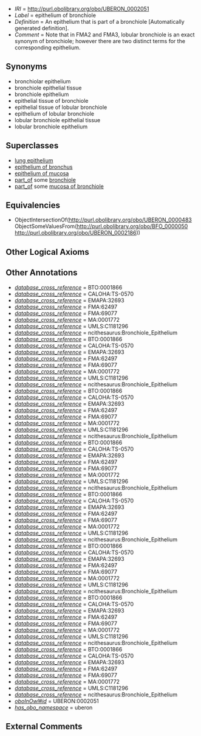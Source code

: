  * *IRI* = http://purl.obolibrary.org/obo/UBERON_0002051
 * *Label* = epithelium of bronchiole
 * *Definition* = An epithelium that is part of a bronchiole [Automatically generated definition].
 * *Comment* = Note that in FMA2 and FMA3, lobular bronchiole is an exact synonym of bronchiole; however there are two distinct terms for the corresponding epithelium.

## Synonyms

 * bronchiolar epithelium
 * bronchiole epithelial tissue
 * bronchiole epithelium
 * epithelial tissue of bronchiole
 * epithelial tissue of lobular bronchiole
 * epithelium of lobular bronchiole
 * lobular bronchiole epithelial tissue
 * lobular bronchiole epithelium

## Superclasses

 * [lung epithelium](../../UBERON/15/UBERON_0000115.md)
 * [epithelium of bronchus](../../UBERON/31/UBERON_0002031.md)
 * [epithelium of mucosa](../../UBERON/50/UBERON_0003350.md)
 * [part_of](../../BFO/50/BFO_0000050.md) some [bronchiole](../../UBERON/86/UBERON_0002186.md)
 * [part_of](../../BFO/50/BFO_0000050.md) some [mucosa of bronchiole](../../UBERON/39/UBERON_0005039.md)

## Equivalencies

 * ObjectIntersectionOf(<http://purl.obolibrary.org/obo/UBERON_0000483> ObjectSomeValuesFrom(<http://purl.obolibrary.org/obo/BFO_0000050> <http://purl.obolibrary.org/obo/UBERON_0002186>))

## Other Logical Axioms


## Other Annotations

 * *[database_cross_reference](../../ef/oboInOwl#hasDbXref.md)* = BTO:0001866
 * *[database_cross_reference](../../ef/oboInOwl#hasDbXref.md)* = CALOHA:TS-0570
 * *[database_cross_reference](../../ef/oboInOwl#hasDbXref.md)* = EMAPA:32693
 * *[database_cross_reference](../../ef/oboInOwl#hasDbXref.md)* = FMA:62497
 * *[database_cross_reference](../../ef/oboInOwl#hasDbXref.md)* = FMA:69077
 * *[database_cross_reference](../../ef/oboInOwl#hasDbXref.md)* = MA:0001772
 * *[database_cross_reference](../../ef/oboInOwl#hasDbXref.md)* = UMLS:C1181296
 * *[database_cross_reference](../../ef/oboInOwl#hasDbXref.md)* = ncithesaurus:Bronchiole_Epithelium
 * *[database_cross_reference](../../ef/oboInOwl#hasDbXref.md)* = BTO:0001866
 * *[database_cross_reference](../../ef/oboInOwl#hasDbXref.md)* = CALOHA:TS-0570
 * *[database_cross_reference](../../ef/oboInOwl#hasDbXref.md)* = EMAPA:32693
 * *[database_cross_reference](../../ef/oboInOwl#hasDbXref.md)* = FMA:62497
 * *[database_cross_reference](../../ef/oboInOwl#hasDbXref.md)* = FMA:69077
 * *[database_cross_reference](../../ef/oboInOwl#hasDbXref.md)* = MA:0001772
 * *[database_cross_reference](../../ef/oboInOwl#hasDbXref.md)* = UMLS:C1181296
 * *[database_cross_reference](../../ef/oboInOwl#hasDbXref.md)* = ncithesaurus:Bronchiole_Epithelium
 * *[database_cross_reference](../../ef/oboInOwl#hasDbXref.md)* = BTO:0001866
 * *[database_cross_reference](../../ef/oboInOwl#hasDbXref.md)* = CALOHA:TS-0570
 * *[database_cross_reference](../../ef/oboInOwl#hasDbXref.md)* = EMAPA:32693
 * *[database_cross_reference](../../ef/oboInOwl#hasDbXref.md)* = FMA:62497
 * *[database_cross_reference](../../ef/oboInOwl#hasDbXref.md)* = FMA:69077
 * *[database_cross_reference](../../ef/oboInOwl#hasDbXref.md)* = MA:0001772
 * *[database_cross_reference](../../ef/oboInOwl#hasDbXref.md)* = UMLS:C1181296
 * *[database_cross_reference](../../ef/oboInOwl#hasDbXref.md)* = ncithesaurus:Bronchiole_Epithelium
 * *[database_cross_reference](../../ef/oboInOwl#hasDbXref.md)* = BTO:0001866
 * *[database_cross_reference](../../ef/oboInOwl#hasDbXref.md)* = CALOHA:TS-0570
 * *[database_cross_reference](../../ef/oboInOwl#hasDbXref.md)* = EMAPA:32693
 * *[database_cross_reference](../../ef/oboInOwl#hasDbXref.md)* = FMA:62497
 * *[database_cross_reference](../../ef/oboInOwl#hasDbXref.md)* = FMA:69077
 * *[database_cross_reference](../../ef/oboInOwl#hasDbXref.md)* = MA:0001772
 * *[database_cross_reference](../../ef/oboInOwl#hasDbXref.md)* = UMLS:C1181296
 * *[database_cross_reference](../../ef/oboInOwl#hasDbXref.md)* = ncithesaurus:Bronchiole_Epithelium
 * *[database_cross_reference](../../ef/oboInOwl#hasDbXref.md)* = BTO:0001866
 * *[database_cross_reference](../../ef/oboInOwl#hasDbXref.md)* = CALOHA:TS-0570
 * *[database_cross_reference](../../ef/oboInOwl#hasDbXref.md)* = EMAPA:32693
 * *[database_cross_reference](../../ef/oboInOwl#hasDbXref.md)* = FMA:62497
 * *[database_cross_reference](../../ef/oboInOwl#hasDbXref.md)* = FMA:69077
 * *[database_cross_reference](../../ef/oboInOwl#hasDbXref.md)* = MA:0001772
 * *[database_cross_reference](../../ef/oboInOwl#hasDbXref.md)* = UMLS:C1181296
 * *[database_cross_reference](../../ef/oboInOwl#hasDbXref.md)* = ncithesaurus:Bronchiole_Epithelium
 * *[database_cross_reference](../../ef/oboInOwl#hasDbXref.md)* = BTO:0001866
 * *[database_cross_reference](../../ef/oboInOwl#hasDbXref.md)* = CALOHA:TS-0570
 * *[database_cross_reference](../../ef/oboInOwl#hasDbXref.md)* = EMAPA:32693
 * *[database_cross_reference](../../ef/oboInOwl#hasDbXref.md)* = FMA:62497
 * *[database_cross_reference](../../ef/oboInOwl#hasDbXref.md)* = FMA:69077
 * *[database_cross_reference](../../ef/oboInOwl#hasDbXref.md)* = MA:0001772
 * *[database_cross_reference](../../ef/oboInOwl#hasDbXref.md)* = UMLS:C1181296
 * *[database_cross_reference](../../ef/oboInOwl#hasDbXref.md)* = ncithesaurus:Bronchiole_Epithelium
 * *[database_cross_reference](../../ef/oboInOwl#hasDbXref.md)* = BTO:0001866
 * *[database_cross_reference](../../ef/oboInOwl#hasDbXref.md)* = CALOHA:TS-0570
 * *[database_cross_reference](../../ef/oboInOwl#hasDbXref.md)* = EMAPA:32693
 * *[database_cross_reference](../../ef/oboInOwl#hasDbXref.md)* = FMA:62497
 * *[database_cross_reference](../../ef/oboInOwl#hasDbXref.md)* = FMA:69077
 * *[database_cross_reference](../../ef/oboInOwl#hasDbXref.md)* = MA:0001772
 * *[database_cross_reference](../../ef/oboInOwl#hasDbXref.md)* = UMLS:C1181296
 * *[database_cross_reference](../../ef/oboInOwl#hasDbXref.md)* = ncithesaurus:Bronchiole_Epithelium
 * *[database_cross_reference](../../ef/oboInOwl#hasDbXref.md)* = BTO:0001866
 * *[database_cross_reference](../../ef/oboInOwl#hasDbXref.md)* = CALOHA:TS-0570
 * *[database_cross_reference](../../ef/oboInOwl#hasDbXref.md)* = EMAPA:32693
 * *[database_cross_reference](../../ef/oboInOwl#hasDbXref.md)* = FMA:62497
 * *[database_cross_reference](../../ef/oboInOwl#hasDbXref.md)* = FMA:69077
 * *[database_cross_reference](../../ef/oboInOwl#hasDbXref.md)* = MA:0001772
 * *[database_cross_reference](../../ef/oboInOwl#hasDbXref.md)* = UMLS:C1181296
 * *[database_cross_reference](../../ef/oboInOwl#hasDbXref.md)* = ncithesaurus:Bronchiole_Epithelium
 * *[oboInOwl#id](../../id/oboInOwl#id.md)* = UBERON:0002051
 * *[has_obo_namespace](../../ce/oboInOwl#hasOBONamespace.md)* = uberon

## External Comments

